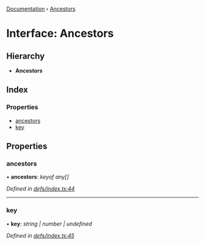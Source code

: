 [Documentation](../README.md) › [Ancestors](ancestors.md)

# Interface: Ancestors

## Hierarchy

* **Ancestors**

## Index

### Properties

* [ancestors](ancestors.md#ancestors)
* [key](ancestors.md#key)

## Properties

###  ancestors

• **ancestors**: *keyof any[]*

*Defined in [defs/index.ts:44](https://github.com/badbatch/graphql-box/blob/9b69bf3/packages/request-parser/src/defs/index.ts#L44)*

___

###  key

• **key**: *string | number | undefined*

*Defined in [defs/index.ts:45](https://github.com/badbatch/graphql-box/blob/9b69bf3/packages/request-parser/src/defs/index.ts#L45)*
